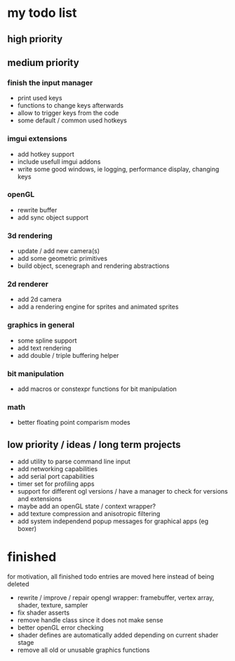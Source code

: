 # my todo list

## high priority


## medium priority

### finish the input manager
- print used keys
- functions to change keys afterwards
- allow to trigger keys from the code
- some default / common used hotkeys

### imgui extensions
- add hotkey support
- include usefull imgui addons
- write some good windows, ie logging, performance display, changing keys

### openGL
- rewrite buffer
- add sync object support

### 3d rendering
- update / add new camera(s)
- add some geometric primitives
- build object, scenegraph and rendering abstractions

### 2d renderer
- add 2d camera
- add a rendering engine for sprites and animated sprites

### graphics in general
- some spline support
- add text rendering
- add double / triple buffering helper

### bit manipulation
- add macros or constexpr functions for bit manipulation

### math
- better floating point comparism modes

## low priority / ideas / long term projects
- add utility to parse command line input
- add networking capabilities
- add serial port capabilities
- timer set for profiling apps
- support for different ogl versions / have a manager to check for versions and extensions
- maybe add an openGL state / context wrapper?
- add texture compression and anisotropic filtering
- add system independend popup messages for graphical apps (eg boxer) 

# finished
for motivation, all finished todo entries are moved here instead of being deleted

- rewrite / improve / repair opengl wrapper: framebuffer, vertex array, shader, texture, sampler
- fix shader asserts
- remove handle class since it does not make sense
- better openGL error checking
- shader defines are automatically added depending on current shader stage
- remove all old or unusable graphics functions
